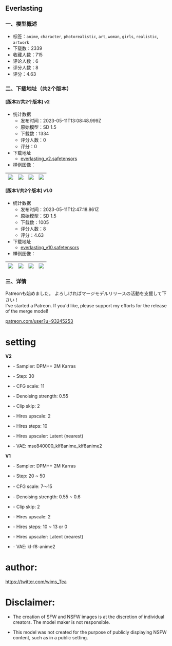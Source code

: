## Everlasting
### 一、模型概述

- 标签：`anime`, `character`, `photorealistic`, `art`, `woman`, `girls`, `realistic`, `artwork`
- 下载数：2339
- 收藏人数：715
- 评论人数：6
- 评分人数：8
- 评分：4.63

### 二、下载地址（共2个版本）

#### [版本2/共2个版本] v2

- 统计数据
  - 发布时间：2023-05-11T13:08:48.999Z
  - 原始模型：SD 1.5
  - 下载数：1334
  - 评分人数：0
  - 评分：0
- 下载地址
  - [everlasting_v2.safetensors](https://civitai.com/api/download/models/67945)
- 样例图像：

| <img src="https://image.civitai.com/xG1nkqKTMzGDvpLrqFT7WA/94099556-d730-4865-a4d5-3be7666cfb39/width=450/756790.jpeg" /> | <img src="https://image.civitai.com/xG1nkqKTMzGDvpLrqFT7WA/8607b8d8-55bf-41c0-a68d-b6e9d37ff6ca/width=450/756792.jpeg" /> | <img src="https://image.civitai.com/xG1nkqKTMzGDvpLrqFT7WA/a2c5c32a-14fa-4e8d-b561-ae900ca7d40a/width=450/756793.jpeg" /> | <img src="https://image.civitai.com/xG1nkqKTMzGDvpLrqFT7WA/00e9dcd8-1bb0-4278-9ff7-fafca612062a/width=450/756794.jpeg" /> |
| ---- | ---- | ---- | ---- |

#### [版本1/共2个版本] v1.0

- 统计数据
  - 发布时间：2023-05-11T12:47:18.861Z
  - 原始模型：SD 1.5
  - 下载数：1005
  - 评分人数：8
  - 评分：4.63
- 下载地址
  - [everlasting_v10.safetensors](https://civitai.com/api/download/models/55794)
- 样例图像：

| <img src="https://image.civitai.com/xG1nkqKTMzGDvpLrqFT7WA/cc6e71e9-cc6d-44a8-635b-d4e22bf05700/width=450/604525.jpeg" /> | <img src="https://image.civitai.com/xG1nkqKTMzGDvpLrqFT7WA/3c9c8cd7-2533-4d86-efc5-cb9289b76c00/width=450/604530.jpeg" /> | <img src="https://image.civitai.com/xG1nkqKTMzGDvpLrqFT7WA/dac8aaab-5571-4b3c-069f-5bd715546100/width=450/604531.jpeg" /> | <img src="https://image.civitai.com/xG1nkqKTMzGDvpLrqFT7WA/8348bf7e-aae0-4f20-0645-77ff0a861800/width=450/604534.jpeg" /> |
| ---- | ---- | ---- | ---- |


### 三、详情
<p>Patreonも始めました。 よろしければマージモデルリリースの活動を支援して下さい！<br />I've started a Patreon. If you'd like, please support my efforts for the release of the merge model!</p><p><a target="_blank" rel="ugc" href="http://patreon.com/user?u=93245253">patreon.com/user?u=93245253</a></p><h1>setting</h1><p><strong>V2</strong></p><ul><li><p>- Sampler: DPM++ 2M Karras</p></li><li><p>- Step: 30</p></li><li><p>- CFG scale: 11</p></li><li><p>- Denoising strength: 0.55</p></li><li><p>- Clip skip: 2</p></li><li><p>- Hires upscale: 2</p></li><li><p>- Hires steps: 10</p></li><li><p>- Hires upscaler: Latent (nearest)</p></li><li><p>- VAE: mse840000_klf8anime_klf8anime2</p></li></ul><p><strong>V1</strong></p><ul><li><p>- Sampler: DPM++ 2M Karras</p></li><li><p>- Step: 20 ~ 50</p></li><li><p>- CFG scale: 7～15</p></li><li><p>- Denoising strength: 0.55 ~ 0.6</p></li><li><p>- Clip skip: 2</p></li><li><p>- Hires upscale: 2</p></li><li><p>- Hires steps: 10 ~ 13 or 0</p></li><li><p>- Hires upscaler: Latent (nearest)</p></li><li><p>- VAE: kl-f8-anime2</p><p></p></li></ul><h1>author:</h1><p><a target="_blank" rel="ugc" href="https://twitter.com/wims_Tea">https://twitter.com/wims_Tea</a></p><p></p><h1>Disclaimer:</h1><ul><li><p>The creation of SFW and NSFW images is at the discretion of individual creators. The model maker is not responsible.</p></li><li><p>This model was not created for the purpose of publicly displaying NSFW content, such as in a public setting.</p></li></ul><p></p>